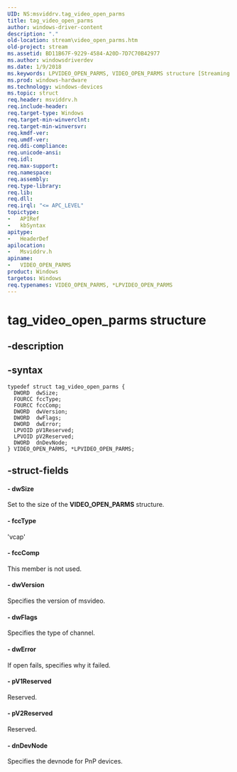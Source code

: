 ```yaml
---
UID: NS:msviddrv.tag_video_open_parms
title: tag_video_open_parms
author: windows-driver-content
description: "."
old-location: stream\video_open_parms.htm
old-project: stream
ms.assetid: BD11B67F-9229-4584-A20D-7D7C70B42977
ms.author: windowsdriverdev
ms.date: 1/9/2018
ms.keywords: LPVIDEO_OPEN_PARMS, VIDEO_OPEN_PARMS structure [Streaming Media Devices], tag_video_open_parms, stream.video_open_parms, msviddrv/VIDEO_OPEN_PARMS, LPVIDEO_OPEN_PARMS structure pointer [Streaming Media Devices], VIDEO_OPEN_PARMS, msviddrv/LPVIDEO_OPEN_PARMS, *LPVIDEO_OPEN_PARMS
ms.prod: windows-hardware
ms.technology: windows-devices
ms.topic: struct
req.header: msviddrv.h
req.include-header: 
req.target-type: Windows
req.target-min-winverclnt: 
req.target-min-winversvr: 
req.kmdf-ver: 
req.umdf-ver: 
req.ddi-compliance: 
req.unicode-ansi: 
req.idl: 
req.max-support: 
req.namespace: 
req.assembly: 
req.type-library: 
req.lib: 
req.dll: 
req.irql: "<= APC_LEVEL"
topictype:
-	APIRef
-	kbSyntax
apitype:
-	HeaderDef
apilocation:
-	Msviddrv.h
apiname:
-	VIDEO_OPEN_PARMS
product: Windows
targetos: Windows
req.typenames: VIDEO_OPEN_PARMS, *LPVIDEO_OPEN_PARMS
---
```


# tag_video_open_parms structure


## -description





## -syntax


````
typedef struct tag_video_open_parms {
  DWORD  dwSize;
  FOURCC fccType;
  FOURCC fccComp;
  DWORD  dwVersion;
  DWORD  dwFlags;
  DWORD  dwError;
  LPVOID pV1Reserved;
  LPVOID pV2Reserved;
  DWORD  dnDevNode;
} VIDEO_OPEN_PARMS, *LPVIDEO_OPEN_PARMS;
````


## -struct-fields




#### - dwSize

Set to the size of the <b>VIDEO_OPEN_PARMS</b> structure.


#### - fccType

'vcap'


#### - fccComp

This member is not used.


#### - dwVersion

Specifies the version of msvideo.


#### - dwFlags

Specifies the type of channel.


#### - dwError

If open fails, specifies why it failed.


#### - pV1Reserved

Reserved.


#### - pV2Reserved

Reserved.


#### - dnDevNode

Specifies the devnode for PnP devices.

